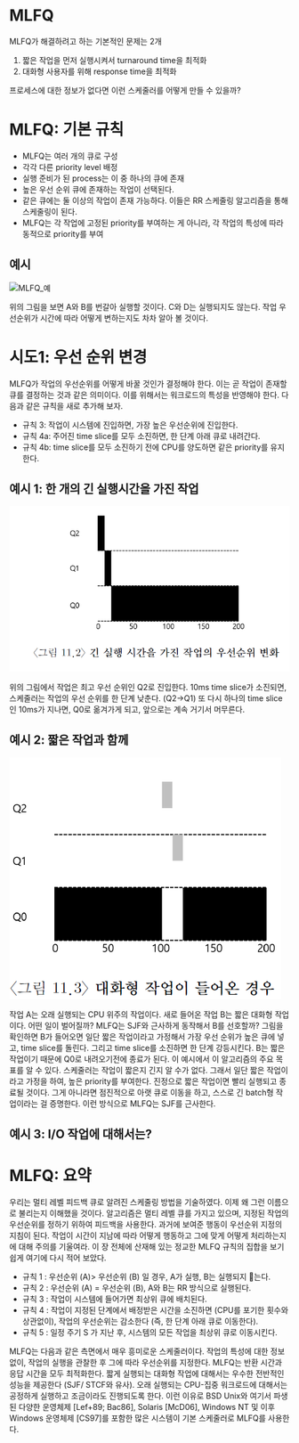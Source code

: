 # MLFQ

MLFQ가 해결하려고 하는 기본적인 문제는 2개

1. 짧은 작업을 먼저 실행시켜서 turnaround time을 최적화
2. 대화형 사용자를 위해 response time을 최적화

프로세스에 대한 정보가 없다면 이런 스케줄러를 어떻게 만들 수 있을까?

# MLFQ: 기본 규칙

- MLFQ는 여러 개의 큐로 구성
- 각각 다른 priority level 배정
- 실행 준비가 된 process는 이 중 하나의 큐에 존재
- 높은 우선 순위 큐에 존재하는 작업이 선택된다.
- 같은 큐에는 둘 이상의 작업이 존재 가능하다. 이들은 RR 스케줄링 알고리즘을 통해 스케줄링이 된다.
- MLFQ는 각 작업에 고정된 priority를 부여하는 게 아니라, 각 작업의 특성에 따라 동적으로 priority를 부여

## 예시

![MLFQ_예](MLFQ_예.png)

위의 그림을 보면 A와 B를 번갈아 실행할 것이다. C와 D는 실행되지도 않는다. 작업 우선순위가 시간에 따라 어떻게 변하는지도 차차 알아 볼 것이다.

# 시도1: 우선 순위 변경

MLFQ가 작업의 우선순위를 어떻게 바꿀 것인가 결정해야 한다. 이는 곧 작업이 존재할 큐를 결정하는 것과 같은 의미이다.
이를 위해서는 워크로드의 특성을 반영해야 한다. 다음과 같은 규칙을 새로 추가해 보자.

- 규칙 3: 작업이 시스템에 진입하면, 가장 높은 우선순위에 진입한다.
- 규칙 4a: 주어진 time slice를 모두 소진하면, 한 단계 아래 큐로 내려간다.
- 규칙 4b: time slice를 모두 소진하기 전에 CPU를 양도하면 같은 priority를 유지한다.

## 예시 1: 한 개의 긴 실행시간을 가진 작업

![긴_실행_시간을_가진_작업의_우선순위_변화](긴_실행_시간을_가진_작업의_우선순위_변화.png)

위의 그림에서 작업은 최고 우선 순위인 Q2로 진입한다. 10ms time slice가 소진되면, 스케줄러는 작업의 우선 순위를 한 단계 낮춘다. (Q2->Q1)
또 다시 하나의 time slice인 10ms가 지나면, Q0로 옮겨가게 되고, 앞으로는 계속 거기서 머무른다.

## 예시 2: 짧은 작업과 함께

![대화형_작업이_들어온_경우](대화형_작업이_들어온_경우.png)

작업 A는 오래 실행되는 CPU 위주의 작업이다. 새로 들어온 작업 B는 짧은 대화형 작업이다.
어떤 일이 벌어질까? MLFQ는 SJF와 근사하게 동작해서 B를 선호할까?
그림을 확인하면 B가 들어오면 일단 짧은 작업이라고 가정해서 가장 우선 순위가 높은 큐에 넣고, time slice를 돌린다. 그리고 time slice를 소진하면 한 단계 강등시킨다. B는 짧은 작업이기 때문에 Q0로 내려오기전에 종료가 된다.
이 예시에서 이 알고리즘의 주요 목표를 알 수 있다. 스케줄러는 작업이 짧은지 긴지 알 수가 없다. 그래서 일단 짧은 작업이라고 가정을 하여, 높은 priority를 부여한다. 진정으로 짧은 작업이면 빨리 실행되고 종료될 것이다. 그게 아니라면 점진적으로 아랫 큐로 이동을 하고, 스스로 긴 batch형 작업이라는 걸 증명한다. 이런 방식으로 MLFQ는 SJF를 근사한다.

## 예시 3: I/O 작업에 대해서는?

# MLFQ: 요약

우리는 멀티 레벨 피드백 큐로 알려진 스케줄링 방법을 기술하였다. 이제 왜 그런 이름으로 불리는지 이해했을 것이다. 알고리즘은 멀티 레벨 큐를 가지고 있으며, 지정된 작업의 우선순위를 정하기 위하여 피드백을 사용한다. 과거에 보여준 행동이 우선순위 지정의 지침이 된다. 작업이 시간이 지남에 따라 어떻게 행동하고 그에 맞게 어떻게 처리하는지에 대해 주의를 기울여라. 이 장 전체에 산재해 있는 정교한 MLFQ 규칙의 집합을 보기 쉽게 여기에 다시 적어 보았다.

- 규칙 1 : 우선순위 (A)> 우선순위 (B) 일 경우, A가 실행, B는 실행되지 􁦫는다.
- 규칙 2 : 우선순위 (A) = 우선순위 (B), A와 B는 RR 방식으로 실행된다.
- 규칙 3 : 작업이 시스템에 들어가면 최상위 큐에 배치된다.
- 규칙 4 : 작업이 지정된 단계에서 배정받은 시간을 소진하면 (CPU를 포기한 횟수와 상관없이), 작업의 우선순위는 감소한다 (즉, 한 단계 아래 큐로 이동한다).
- 규칙 5 : 일정 주기 S 가 지난 후, 시스템의 모든 작업을 최상위 큐로 이동시킨다.

MLFQ는 다음과 같은 측면에서 매우 흥미로운 스케줄러이다. 작업의 특성에 대한 정보 없이, 작업의 실행을 관찰한 후 그에 따라 우선순위를 지정한다. MLFQ는 반환 시간과 응답 시간을 모두 최적화한다. 짧게 실행되는 대화형 작업에 대해서는 우수한 전반적인 성능을 제공한다 (SJF/ STCF와 유사). 오래 실행되는 CPU-집중 워크로드에 대해서는 공정하게 실행하고 조금이라도 진행되도록 한다. 이런 이유로 BSD Unix와 여기서 파생된 다양한 운영체제 [Lef+89; Bac86], Solaris [McD06], Windows NT 및 이후 Windows 운영체제 [CS97]를 포함한 많은 시스템이 기본 스케줄러로 MLFQ를 사용한다.
